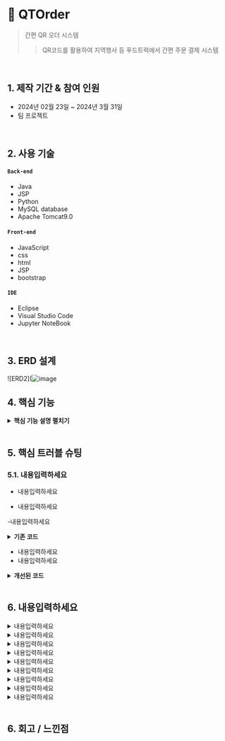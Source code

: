 # :pushpin: QTOrder
> 간편 QR 오더 시스템
>> QR코드를 활용하여 지역행사 등 푸드트럭에서 간편 주문 결제 시스템


</br>

## 1. 제작 기간 & 참여 인원
- 2024년 02월 23일 ~ 2024년 3월 31일
- 팀 프로젝트

</br>

## 2. 사용 기술
#### `Back-end`
  - Java
  - JSP
  - Python
  - MySQL database
  - Apache Tomcat9.0
    
#### `Front-end`
  - JavaScript
  - css
  - html
  - JSP
  - bootstrap

#### `IDE`
  - Eclipse
  - Visual Studio Code
  - Jupyter NoteBook


</br>

## 3. ERD 설계
![ERD2](![image](https://github.com/SMHRD-2021-KDT-AI-16/QTOrderRepo/assets/152265634/da5bc008-8de0-46d2-a037-547bcdcba37a)



## 4. 핵심 기능



<details>
<summary><b>핵심 기능 설명 펼치기</b></summary>
<div markdown="1">

### 4.1. 전체 흐름

![](![image](https://github.com/SMHRD-2021-KDT-AI-16/QTOrderRepo/assets/152265634/a0c00aa9-8b9b-403b-8afd-9960ade7631d)



### 4.2. 내용입력하세요

- **내용입력하세요**
  - 내용입력하세요  
<img src="https://github.com/SMHRD-2021-KDT-AI-16/EarlyRepo/assets/152265634/e7371fd4-87b5-4d85-9517-cb07cc870176" width="450px" height="300px" title="px(픽셀) 크기 설정"></img><br/>
- **내용입력하세요**
  - 내용입력하세요
  - 내용입력하세요
  - 내용입력하세요  
<img src="https://github.com/SMHRD-2021-KDT-AI-16/EarlyRepo/assets/152379979/475b7f1f-440e-42f0-9b2b-5dd77d2718b2" width="450px" height="300px" title="px(픽셀) 크기 설정"></img><br/>


### 4.3. FrontController

- **내용입력하세요**
  - 내용입력하세요

- **내용입력하세요**
  - 내용입력하세요


### 4.4. Service

- **내용입력하세요** 
  - 내용입력하세요

### 4.5. DB
- **내용입력하세요**
  - 내용입력하세요 :📌:[코드 확인](https://github.com/SMHRD-2021-KDT-AI-16/EarlyRepo/blob/ca21383ecc3d21a0e8497b68094cb30ecd287e8b/GitTest1/src/main/webapp/html/Profile.jsp#L240)
 
- **내용입력하세요**
  - 내용입력하세요
    

</div>
</details>

</br>

## 5. 핵심 트러블 슈팅
### 5.1. 내용입력하세요
- 내용입력하세요

- 내용입력하세요

-내용입력하세요

<details>
<summary><b>기존 코드</b></summary>
<div markdown="1">

~~~java

/**
 * 대출 추천
 * @tb_loan 대출 정보
 * @tb_loan_criteria 비교할 대출 정보
 * @loan_name 대출 명
 * @loan_limit 대출 한도
 * @loan_seq 대출 코드
 * #{FIRST_HOUSE_YN} 최초 주택 구입 여부
 * #{DUPLICATE_YN} 중복 대출 여부
 * #{MARRIAGE_YEARS} 결혼 기간
 * #{INCOME} 연소득
 */

	<select id="SelectLoans" parameterType="com.early.model.LoanVO"
		resultType="com.early.model.LoanNameVO">
		SELECT a.loan_name, a.loan_limit
		FROM tb_loan a
		JOIN
		tb_loan_criteria b ON a.loan_seq = b.loan_seq
		WHERE FIRST_HOUSE_YN =
		#{FIRST_HOUSE_YN}
		AND DUPLICATE_YN = #{DUPLICATE_YN}
		AND
		MARRIAGE_YEARS >= #{MARRIAGE_YEARS}
		AND INCOME <= #{INCOME}
	</select>

/**
 * 부동산 추천
 * @tb_apartment 아파트
 * @tb_apartment_info 아파트 상세정보
 * @apt_name 아파트 명
 * @apt_realprice 실거래가
 * @apt_loc 아파트 주소
 * @apt_code 아파트 코드
 * #{total} 사용자 자산정보
 */

	<select id="getCompare" parameterType="String" resultType="com.early.model.CompareVO">
		SELECT a.apt_name, b.apt_realprice, a.apt_loc
		FROM tb_apartment a,
		tb_apartment_info b
		WHERE a.apt_code = b.apt_code
		AND b.apt_realprice <#{total}
	</select>

/**
 * 부동산 추천2
 * #{total_money} 사용자 자산정보
 */
	<select id="getCompare2" parameterType="int" resultType="com.early.model.CompareVO">
        SELECT a.apt_name, a.apt_loc, b.apt_realprice
        FROM tb_apartment a
        JOIN tb_apartment_info b ON a.apt_code = b.apt_code
        WHERE b.apt_realprice < #{total_money}
~~~

</div>
</details>

- 내용입력하세요
- 내용입력하세요

<details>
<summary><b>개선된 코드</b></summary>
<div markdown="1">

~~~java
/**
 * 대출 추천
 */
	<select id="SelectLoans" parameterType="com.early.model.LoanVO"
		resultType="com.early.model.LoanNameVO">
		<![CDATA[
		SELECT a.loan_name, a.loan_limit
		FROM tb_loan a
		JOIN
		tb_loan_criteria b ON a.loan_seq = b.loan_seq
		WHERE FIRST_HOUSE_YN =
		#{FIRST_HOUSE_YN}
		AND DUPLICATE_YN = #{DUPLICATE_YN}
		AND
		MARRIAGE_YEARS >= #{MARRIAGE_YEARS}
		AND INCOME <= #{INCOME}
		]]>
	</select>

/**
 * 부동산 추천
 */
	<select id="getCompare" parameterType="String" resultType="com.early.model.CompareVO">
		SELECT a.apt_name, b.apt_realprice, a.apt_loc
		FROM tb_apartment a,
		tb_apartment_info b
		WHERE a.apt_code = b.apt_code
		AND b.apt_realprice <![CDATA[<]]>
		#{total}
	</select>

/**
 * 부동산 추천2
 */
	<select id="getCompare2" parameterType="int" resultType="com.early.model.CompareVO">
	<![CDATA[
        SELECT a.apt_name, a.apt_loc, b.apt_realprice
        FROM tb_apartment a
        JOIN tb_apartment_info b ON a.apt_code = b.apt_code
        WHERE b.apt_realprice < #{total_money}
    ]]>
	</select>
}
~~~

</div>
</details>

</br>

## 6. 내용입력하세요
<details>
<summary>내용입력하세요</summary>
<div markdown="1">

- 내용입력하세요

</div>
</details>

<details>
<summary>내용입력하세요</summary>
<div markdown="1">

- 내용입력하세요
   
</div>
</details>

<details>
<summary>내용입력하세요</summary>
<div markdown="1">

- 내용입력하세요

</div>
</details>

<details>
<summary>내용입력하세요</summary>
<div markdown="1">

- 내용입력하세요
- 내용입력하세요
 
</div>
</details>

<details>
<summary>내용입력하세요</summary>
<div markdown="1">

- 내용입력하세요
 
</div>
</details>

<details>
<summary>내용입력하세요</summary>
<div markdown="1">

- 내용입력하세요
- 내용입력하세요
 
</div>
</details>

<details>
<summary>내용입력하세요</summary>
<div markdown="1">

- 내용입력하세요
- 내용입력하세요
 
</div>
</details>

<details>
<summary>내용입력하세요</summary>
<div markdown="1">

- 내용입력하세요
 
</div>
</details>

<details>
<summary>내용입력하세요</summary>
<div markdown="1">

- 내용입력하세요
 
</div>
</details>
    
</br>

## 6. 회고 / 느낀점

